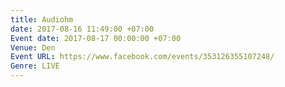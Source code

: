```yaml
---
title: Audiohm
date: 2017-08-16 11:49:00 +07:00
Event date: 2017-08-17 00:00:00 +07:00
Venue: Den
Event URL: https://www.facebook.com/events/353126355107248/
Genre: LIVE
---
```


